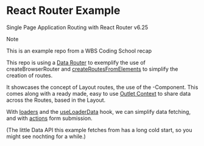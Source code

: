 # React Router Example

Single Page Application Routing with React Router v6.25

> [!NOTE]  
> This is an example repo from a WBS Coding School recap

This repo is using a [Data Router](https://reactrouter.com/en/main/routers/create-browser-router) to exemplify the use of createBrowserRouter and [createRoutesFromElements](https://reactrouter.com/en/main/utils/create-routes-from-elements) to simplify the creation of routes.

It showcases the concept of Layout routes, the use of the [<Outlet>](https://reactrouter.com/en/main/components/outle)-Component. This comes along with a ready made, easy to use [Outlet Context](https://reactrouter.com/en/main/hooks/use-outlet-context) to share data across the Routes, based in the Layout.

With [loaders](https://reactrouter.com/en/main/route/loader) and the [useLoaderData](https://reactrouter.com/en/main/hooks/use-loader-data) hook, we can simplify data fetching, and with [actions](https://reactrouter.com/en/main/route/action) form submission.

(The little Data API this example fetches from has a long cold start, so you might see nochting for a while.)
